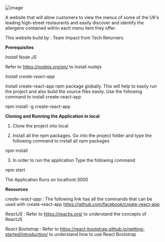 ![image](https://user-images.githubusercontent.com/61360028/114284169-fe9c2900-9a45-11eb-9480-59c412f049cd.png)

A website that will allow customers to view the menus of some of the UK’s leading high-street restaurants and
easily discover and identify the allergens contained within each menu item they offer.

This website build by : Team Impact from Tech Returners



**Prerequisites**

*Install Node JS*

Refer to https://nodejs.org/en/ to install nodejs

*Install create-react-app*

Install create-react-app npm package globally. This will help to easily run the project and also build the source files easily. Use the following command to install create-react-app

npm install -g create-react-app

**Cloning and Running the Application in local**

1. Clone the project into local

2. Install all the npm packages. Go into the project folder and type the following command to install all npm packages

npm install

3. In order to run the application Type the following command

npm start

The Application Runs on localhost:3000


**Resources**

*create-react-app* : The following link has all the commands that can be used with create-react-app https://github.com/facebook/create-react-app

*ReactJS* : Refer to https://reactjs.org/ to understand the concepts of ReactJS

*React Bootstrap* : Refer to https://react-bootstrap.github.io/getting-started/introduction/ to understand how to use React Bootstrap
